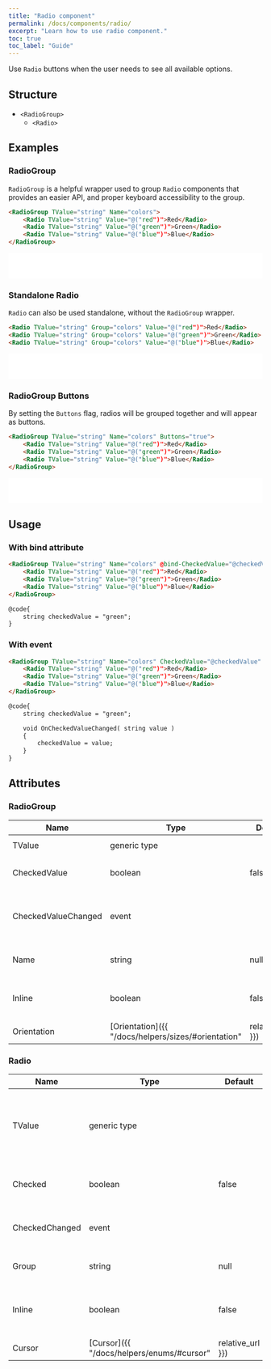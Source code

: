 ```yaml
---
title: "Radio component"
permalink: /docs/components/radio/
excerpt: "Learn how to use radio component."
toc: true
toc_label: "Guide"
---
```


Use `Radio` buttons when the user needs to see all available options.

## Structure

- `<RadioGroup>`
  - `<Radio>`

## Examples

### RadioGroup

`RadioGroup` is a helpful wrapper used to group `Radio` components that provides an easier API, and proper keyboard accessibility to the group.

```html
<RadioGroup TValue="string" Name="colors">
    <Radio TValue="string" Value="@("red")">Red</Radio>
    <Radio TValue="string" Value="@("green")">Green</Radio>
    <Radio TValue="string" Value="@("blue")">Blue</Radio>
</RadioGroup>
```

<iframe src="/examples/forms/radio-group/" frameborder="0" scrolling="no" style="width:100%;height:50px;"></iframe>

### Standalone Radio

`Radio` can also be used standalone, without the `RadioGroup` wrapper.

```html
<Radio TValue="string" Group="colors" Value="@("red")">Red</Radio>
<Radio TValue="string" Group="colors" Value="@("green")">Green</Radio>
<Radio TValue="string" Group="colors" Value="@("blue")">Blue</Radio>
```

<iframe src="/examples/forms/radio-standalone/" frameborder="0" scrolling="no" style="width:100%;height:50px;"></iframe>

### RadioGroup Buttons

By setting the `Buttons` flag, radios will be grouped together and will appear as buttons.

```html
<RadioGroup TValue="string" Name="colors" Buttons="true">
    <Radio TValue="string" Value="@("red")">Red</Radio>
    <Radio TValue="string" Value="@("green")">Green</Radio>
    <Radio TValue="string" Value="@("blue")">Blue</Radio>
</RadioGroup>
```

<iframe src="/examples/forms/radio-group-buttons/" frameborder="0" scrolling="no" style="width:100%;height:50px;"></iframe>

## Usage

### With bind attribute

```html
<RadioGroup TValue="string" Name="colors" @bind-CheckedValue="@checkedValue">
    <Radio TValue="string" Value="@("red")">Red</Radio>
    <Radio TValue="string" Value="@("green")">Green</Radio>
    <Radio TValue="string" Value="@("blue")">Blue</Radio>
</RadioGroup>

@code{
    string checkedValue = "green";
}
```

### With event

```html
<RadioGroup TValue="string" Name="colors" CheckedValue="@checkedValue" CheckedValueChanged="@OnCheckedValueChanged">
    <Radio TValue="string" Value="@("red")">Red</Radio>
    <Radio TValue="string" Value="@("green")">Green</Radio>
    <Radio TValue="string" Value="@("blue")">Blue</Radio>
</RadioGroup>

@code{
    string checkedValue = "green";

    void OnCheckedValueChanged( string value )
    {
        checkedValue = value;
    }
}
```

## Attributes

### RadioGroup

| Name                    | Type                                                                       | Default      | Description                                                                           |
|-------------------------|----------------------------------------------------------------------------|--------------|---------------------------------------------------------------------------------------|
| TValue                  | generic type                                                               |              | `CheckedValue` data type.                                                             |
| CheckedValue            | boolean                                                                    | false        | Gets or sets the checked value.                                                       |
| CheckedValueChanged     | event                                                                      |              | Occurs when the checked value is changed.                                             |
| Name                    | string                                                                     | null         | Sets the radio group name.                                                            |
| Inline                  | boolean                                                                    | false        | Group radios on the same horizontal row.                                              |
| Orientation             | [Orientation]({{ "/docs/helpers/sizes/#orientation" | relative_url }})     | `Horizontal` | Defines the orientation of the radio elements.                                        |

### Radio

| Name                    | Type                                                                       | Default      | Description                                                                           |
|-------------------------|----------------------------------------------------------------------------|--------------|---------------------------------------------------------------------------------------|
| TValue                  | generic type                                                               |              | Data type of `Checked` value. Support types are `bool` and `bool?`.                   |
| Checked                 | boolean                                                                    | false        | Gets or sets the checked flag.                                                        |
| CheckedChanged          | event                                                                      |              | Occurs when the check state is changed.                                               |
| Group                   | string                                                                     | null         | Sets the radio group name.                                                            |
| Inline                  | boolean                                                                    | false        | Group radios on the same horizontal row.                                              |
| Cursor                  | [Cursor]({{ "/docs/helpers/enums/#cursor" | relative_url }})               | `Default`    | Defines the mouse cursor based on the behavior by the current CSS framework.          |